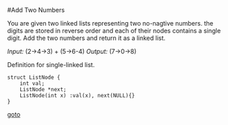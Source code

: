 #Add Two Numbers

You are given two linked lists representing two no-nagtive numbers. the digits are stored in reverse order and each of their nodes contains a single digit. 
Add the two numbers and return it as a linked list.

*Input:* (2->4->3) + (5->6-4)
*Output:* (7->0->8)

Definition for single-linked list.
```
struct ListNode {
	int val;
	ListNode *next;
	ListNode(int x) :val(x), next(NULL){}
}
```

[goto](https://oj.leetcode.com/problems/add-two-numbers/)
